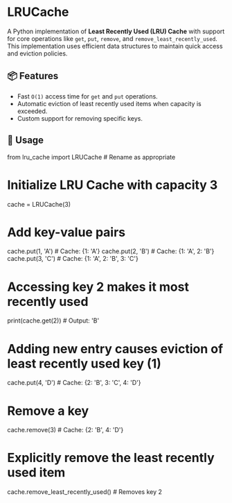 # LRUCache

A Python implementation of **Least Recently Used (LRU) Cache** with support for core operations like `get`, `put`, `remove`, and `remove_least_recently_used`. This implementation uses efficient data structures to maintain quick access and eviction policies.

## 📦 Features

- Fast `O(1)` access time for `get` and `put` operations.
- Automatic eviction of least recently used items when capacity is exceeded.
- Custom support for removing specific keys.

## 🚀 Usage

from lru_cache import LRUCache  # Rename as appropriate

# Initialize LRU Cache with capacity 3
cache = LRUCache(3)

# Add key-value pairs
cache.put(1, 'A')    # Cache: {1: 'A'}
cache.put(2, 'B')    # Cache: {1: 'A', 2: 'B'}
cache.put(3, 'C')    # Cache: {1: 'A', 2: 'B', 3: 'C'}

# Accessing key 2 makes it most recently used
print(cache.get(2))  # Output: 'B'

# Adding new entry causes eviction of least recently used key (1)
cache.put(4, 'D')    # Cache: {2: 'B', 3: 'C', 4: 'D'}

# Remove a key
cache.remove(3)      # Cache: {2: 'B', 4: 'D'}

# Explicitly remove the least recently used item
cache.remove_least_recently_used()  # Removes key 2



